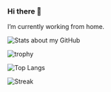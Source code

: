 ### Hi there 👋

I’m currently working from home.

![Stats about my GitHub](https://github-profile-summary-cards.vercel.app/api/cards/profile-details?username=XieJiSS&theme=default)

![trophy](https://github-profile-trophy.vercel.app/?username=XieJiSS&column=7&rank=-B)

![Top Langs](https://github-readme-stats.vercel.app/api/top-langs/?username=XieJiSS&langs_count=8&layout=compact)

![Streak](https://github-readme-streak-stats.herokuapp.com/?user=XieJiSS)

